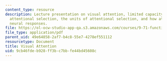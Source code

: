 ```yaml
---
content_type: resource
description: Lecture presentation on visual attention, limited capacity and selectivity,
  attentional selection, the units of attentional selection, and how attention affects
  neural responses.
file: https://ol-ocw-studio-app-qa.s3.amazonaws.com/courses/9-71-functional-mri-of-high-level-vision-fall-2007/9cb46fdeb928ff3bc7bbfe44bd45608c_lec6_attn.pdf
file_type: application/pdf
parent_uid: 49e64858-2af7-b4c8-55e7-4278ef551112
resourcetype: Document
title: Visual Attention
uid: 9cb46fde-b928-ff3b-c7bb-fe44bd45608c
---
```

